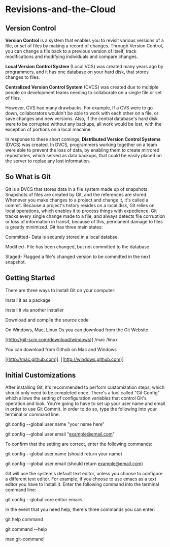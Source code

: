 # Revisions-and-the-Cloud

## Version Control

**Version Control** is a system that enables you to revisit various versions of a file, or set of files by making a record of changes. Through Version Control, you can change a file back to a previous version of itself, track modifications and modifying individuals and compare changes. 

**Local Version Control System** (Local VCS) was created many years ago by programmers, and it has one database on your hard disk, that stores changes to files.

**Centralized Version Control System** (CVCS) was created due to multiple people on development teams needing to collaborate on a single file or set of files. 

However, CVS had many drawbacks. For example, If a CVS were to go down, collaborators wouldn't be able to work with each other on a file, or save changes and new versions. Also, if the central database's hard disk were to be corrupted without any backups, all work would be lost, with the exception of portions on a local machine. 

In response to these short comings, **Distributed Version Control Systems** (DVCS) was created. In DVCS, programmers working together on a team were able to prevent the loss of data, by enabling them to create mirrored repositories, which served as data backups, that could be easily placed on the server to replae any lost information. 

## So What is Git

Git is a DVCS that stores data in a file system made up of snapshots. Snapshots of files are created by Git, and the references are stored. Whenever you make changes to a project and change it, it's called a commit. Because a project's hstory resides on a local disk, Git relies on local operations, which enables it to process things with expedience. Git tracks every single change made to a file, and always detects file corruption or loss of information in transit, because of this, permanent damage to files is greatly minimized. Git has three main states:

Committed- Data is securely stored in a local databse. 

Modified- File has been changed, but not committed to the database.

Staged- Flagged a file's changed version to be committed in the next snapshot. 

## Getting Started

There are three ways to install Git on your computer:

Install it as a package

Install it via another installer

Download and compile the source code

On Windows, Mac, Linux Os you can download from the Git Website 

[(http://git-scm.com/download/windows)]   /mac  /linux

You can download from Github on Mac and Windows 

[(http://mac.github.com)]. [(http://windows.github.com)]

## Initial Customizations

After installing Git, it's recommended to perform customization steps, which should only need to be completed once. There's a tool called "Git Config" which allows the setting of configuration variables that control Git's operation and look. You're going to have to set up your user name and email in order to use Git Commit. In order to do so, type the following into your terminal or command line:

git config --global user.name "your name here"

git config --global user.email "example@email.com"

To confirm that the setting are correct, enter the following commands:

git config --global user.name (should return your name)

git config --global user.email (should return example@email.com)

Git will use the system's default text editor, unless you choose to configure a different text editor. For example, if you choose to use emacs as a text editor you have to install it. Enter the following command into the terminal command line:

git config --global core.editor emacs

In the event that you need help, there's three commands you can enter:

git help command

git command --help

man git-command
